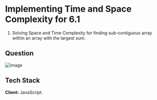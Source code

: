 
# Implementing Time and Space Complexity for 6.1
1. Solving Space and Time Complexity for finding sub-contiguous array 
within an array with the largest sum.

## Question
![image](https://user-images.githubusercontent.com/102906185/192092709-60a6b09a-8bfd-497c-93e4-7f89e3a21d91.png)

## Tech Stack

**Client:** JavaScript.



